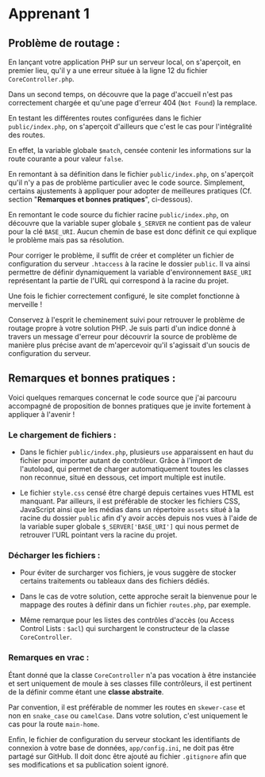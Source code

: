 # Apprenant 1

## Problème de routage :

En lançant votre application PHP sur un serveur local, on s'aperçoit, en premier lieu, qu'il y a une erreur située à la ligne 12 du fichier `CoreController.php`.

Dans un second temps, on découvre que la page d'accueil n'est pas correctement chargée et qu'une page d'erreur 404 (`Not Found`) la remplace.

En testant les différentes routes configurées dans le fichier `public/index.php`, on s'aperçoit d'ailleurs que c'est le cas pour l'intégralité des routes.

En effet, la variable globale `$match`, censée contenir les informations sur la route courante a pour valeur `false`.

En remontant à sa définition dans le fichier `public/index.php`, on s'aperçoit qu'il n'y a pas de problème particulier avec le code source. Simplement, certains ajustements à appliquer pour adopter de meilleures pratiques (Cf. section "**Remarques et bonnes pratiques**", ci-dessous).

En remontant le code source du fichier racine `public/index.php`, on découvre que la variable super globale `$_SERVER` ne contient pas de valeur pour la clé `BASE_URI`. Aucun chemin de base est donc définit ce qui explique le problème mais pas sa résolution.

Pour corriger le problème, il suffit de créer et compléter un fichier de configuration du serveur `.htaccess` à la racine le dossier `public`. Il va ainsi permettre de définir dynamiquement la variable d'environnement `BASE_URI` représentant la partie de l'URL qui correspond à la racine du projet.

Une fois le fichier correctement configuré, le site complet fonctionne à merveille !

Conservez à l'esprit le cheminement suivi pour retrouver le problème de routage propre à votre solution PHP. Je suis parti d'un indice donné à travers un message d'erreur pour découvrir la source de problème de manière plus précise avant de m'apercevoir qu'il s'agissait d'un soucis de configuration du serveur.

## Remarques et bonnes pratiques :

Voici quelques remarques concernat le code source que j'ai parcouru accompagné de proposition de bonnes pratiques que je invite fortement à appliquer à l'avenir !

### Le chargement de fichiers : 

* Dans le fichier `public/index.php`, plusieurs `use` apparaissent en haut du fichier pour importer autant de contrôleur. Grâce à l'import de l'autoload, qui permet de charger automatiquement toutes les classes non reconnue, situé en dessous, cet import multiple est inutile.

* Le fichier `style.css` censé être chargé depuis certaines vues HTML est manquant. Par ailleurs, il est préférable de stocker les fichiers CSS, JavaScript ainsi que les médias dans un répertoire `assets` situé à la racine du dossier `public` afin d'y avoir accès depuis nos vues à l'aide de la variable super globale `$_SERVER['BASE_URI']` qui nous permet de retrouver l'URL pointant vers la racine du projet.

### Décharger les fichiers :

* Pour éviter de surcharger vos fichiers, je vous suggère de stocker certains traitements ou tableaux dans des fichiers dédiés.

* Dans le cas de votre solution, cette approche serait la bienvenue pour le mappage des routes à définir dans un fichier `routes.php`, par exemple.

* Même remarque pour les listes des contrôles d'accès (ou Access Control Lists : `$acl`) qui surchargent le constructeur de la classe `CoreController`.

### Remarques en vrac :

Étant donné que la classe `CoreController` n'a pas vocation à être instanciée et sert uniquement de moule à ses classes fille contrôleurs, il est pertinent de la définir  comme étant une **classe abstraite**.

Par convention, il est préférable de nommer les routes en `skewer-case` et non en `snake_case` ou `camelCase`. Dans votre solution, c'est uniquement le cas pour la route `main-home`.

Enfin, le fichier de configuration du serveur stockant les identifiants de connexion à votre base de données, `app/config.ini`, ne doit pas être partagé sur GitHub. Il doit donc être ajouté au fichier `.gitignore` afin que ses modifications et sa publication soient ignoré.